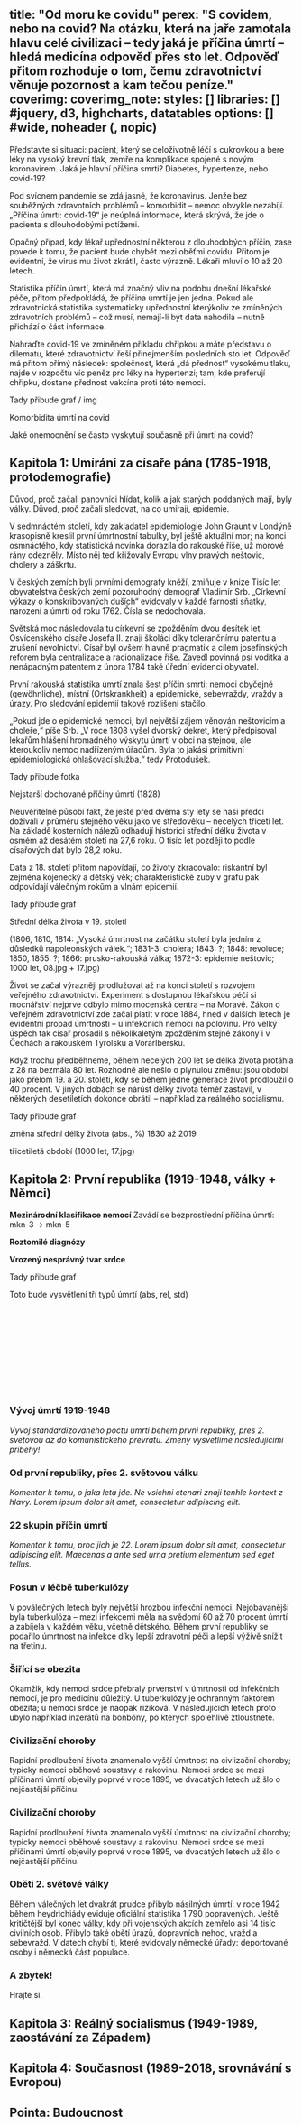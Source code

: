 title: "Od moru ke covidu"
perex: "S covidem, nebo na covid? Na otázku, která na jaře zamotala hlavu celé civilizaci – tedy jaká je příčina úmrtí – hledá medicína odpověď přes sto let. Odpověď přitom rozhoduje o tom, čemu zdravotnictví věnuje pozornost a kam tečou peníze."
coverimg:
coverimg_note:
styles: []
libraries: [] #jquery, d3, highcharts, datatables
options: [] #wide, noheader (, nopic)
---

Představte si situaci: pacient, který se celoživotně léčí s cukrovkou a bere léky na vysoký krevní tlak, zemře na komplikace spojené s novým koronavirem. Jaká je hlavní příčina smrti? Diabetes, hypertenze, nebo covid-19?

Pod svícnem pandemie se zdá jasné, že koronavirus. Jenže bez souběžných zdravotních problémů – komorbidit – nemoc obvykle nezabíjí. „Příčina úmrtí: covid-19“ je neúplná informace, která skrývá, že jde o pacienta s dlouhodobými potížemi.

Opačný případ, kdy lékař upřednostní některou z dlouhodobých příčin, zase povede k tomu, že pacient bude chybět mezi oběťmi covidu. Přitom je evidentní, že virus mu život zkrátil, často výrazně. Lékaři mluví o 10 až 20 letech.

Statistika příčin úmrtí, která má značný vliv na podobu dnešní lékařské péče, přitom předpokládá, že příčina úmrtí je jen jedna. Pokud ale zdravotnická statistika systematicky upřednostní kterýkoliv ze zmíněných zdravotních problémů – což musí, nemají-li být data nahodilá – nutně přichází o část informace.

Nahraďte covid-19 ve zmíněném příkladu chřipkou a máte představu o dilematu, které zdravotnictví řeší přinejmenším posledních sto let. Odpověď má přitom přímý následek: společnost, která „dá přednost“ vysokému tlaku, najde v rozpočtu víc peněz pro léky na hypertenzi; tam, kde preferují chřipku, dostane přednost vakcína proti této nemoci.

<div id="graf-0.1-komorbidita" class="mock-content">
Tady přibude graf / img

Komorbidita úmrtí na covid

Jaké onemocnění se často vyskytují současně při úmrtí na covid?
</div>

<h2> Kapitola 1: Umírání za císaře pána (1785-1918, protodemografie) </h2>

Důvod, proč začali panovníci hlídat, kolik a jak starých poddaných mají, byly války. Důvod, proč začali sledovat, na co umírají, epidemie.

V sedmnáctém století, kdy zakladatel epidemiologie John Graunt v Londýně krasopisně kreslil první úmrtnostní tabulky, byl ještě aktuální mor; na konci osmnáctého, kdy statistická novinka dorazila do rakouské říše, už morové rány odezněly. Místo něj teď křižovaly Evropu vlny pravých neštovic, cholery a záškrtu.

V českých zemích byli prvními demografy kněží, zmiňuje v knize Tisíc let obyvatelstva českých zemí pozoruhodný demograf Vladimír Srb. „Církevní výkazy o konskribovaných duších“ evidovaly v každé farnosti sňatky, narození a úmrtí od roku 1762. Čísla se nedochovala.

Světská moc následovala tu církevní se zpožděním dvou desítek let. Osvícenského císaře Josefa II. znají školáci díky tolerančnímu patentu a zrušení nevolnictví. Císař byl ovšem hlavně pragmatik a cílem josefinských reforem byla centralizace a racionalizace říše. Zavedl povinná psí vodítka a nenápadným patentem z února 1784 také úřední evidenci obyvatel. 

První rakouská statistika úmrtí znala šest příčin smrti: nemoci obyčejné (gewöhnliche), místní (Ortskrankheit) a epidemické, sebevraždy, vraždy a úrazy. Pro sledování epidemií takové rozlišení stačilo.

„Pokud jde o epidemické nemoci, byl největší zájem věnován neštovicím a choleře,“ píše Srb. „V roce 1808 vyšel dvorský dekret, který předpisoval lékařům hlášení hromadného výskytu úmrtí v obci na stejnou, ale kteroukoliv nemoc nadřízeným úřadům. Byla to jakási primitivní epidemiologická ohlašovací služba,“ tedy Protodušek. 

<div id="fotka-1.0-nejstarsi-umrti" class="mock-content">
Tady přibude fotka

Nejstarší dochované příčiny úmrtí (1828)
</div>

Neuvěřitelně působí fakt, že ještě před dvěma sty lety se naši předci dožívali v průměru stejného věku jako ve středověku – necelých třiceti let. Na základě kosterních nálezů odhadují historici střední délku života v osmém až desátém století na 27,6 roku. O tisíc let později to podle císařových dat bylo 28,2 roku.

Data z 18. století přitom napovídají, co životy zkracovalo: riskantní byl zejména kojenecký a dětský věk; charakteristické zuby v grafu pak odpovídají válečným rokům a vlnám epidemií.

<div id="1.1-graf-stredni-delka" class="mock-content">
Tady přibude graf

Střední délka života v 19. století

(1806, 1810, 1814: „Vysoká úmrtnost na začátku století byla jedním z důsledků napoleonských válek.“; 1831-3: cholera; 1843: ?; 1848: revoluce; 1850, 1855: ?; 1866: prusko-rakouská válka; 1872-3: epidemie neštovic; 1000 let, 08.jpg + 17.jpg)
</div>

Život se začal výrazněji prodlužovat až na konci století s rozvojem veřejného zdravotnictví. Experiment s dostupnou lékařskou péčí si mocnářství nejprve odbylo mimo mocenská centra – na Moravě. Zákon o veřejném zdravotnictví zde začal platit v roce 1884, hned v dalších letech je evidentní propad úmrtnosti – u infekčních nemocí na polovinu. Pro velký úspěch tak císař prosadil s několikaletým zpožděním stejné zákony i v Čechách a rakouském Tyrolsku a Vorarlbersku.

Když trochu předběhneme, během necelých 200 let se délka života protáhla z 28 na bezmála 80 let. Rozhodně ale nešlo o plynulou změnu: jsou období jako přelom 19. a 20. století, kdy se během jedné generace život prodloužil o 40 procent. V jiných dobách se nárůst délky života téměř zastavil, v některých desetiletích dokonce obrátil – například za reálného socialismu.

<div id="1.2-graf-zmena-stredni-delka" class="mock-content">
Tady přibude graf

změna střední délky života (abs., %) 1830 až 2019

třicetiletá období (1000 let, 17.jpg) 
</div>

<h2> Kapitola 2: První republika (1919-1948, války + Němci)</h2>

<b>Mezinárodní klasifikace nemocí</b>
Zavádí se bezprostřední příčina úmrtí: mkn-3 → mkn-5

<b>Roztomilé diagnózy</b>

<b>Vrozený nesprávný tvar srdce</b>

<div id="2.0-graf-metodika-std-umrti" class="mock-content">
Tady přibude graf

Toto bude vysvětlení tří typů úmrtí (abs, rel, std)
</div>

<wide>
  <div id="prvni-republika-pribehy">
    <div class="viz-container">
      <svg class="viz"></svg>
      <div class="dots"></div>
    </div>
    <div class="step" data-step="1">
      <div class="step-text">
        <h3>Vývoj úmrtí 1919-1948</h3>
        <p>
          <em>Vyvoj standardizovaneho poctu umrti behem prvni republiky, pres 2. svetovou az do komunistickeho prevratu. Zmeny vysvetlime nasledujicimi pribehy!</em>
        </p>
      </div>
    </div>
    <div class="step" data-step="2">
      <div class="step-text">
        <h3>Od první republiky, přes 2. světovou válku</h3>
        <p>
          <em>Komentar k tomu, o jaka leta jde. Ne vsichni ctenari znaji tenhle kontext z hlavy. Lorem ipsum dolor sit amet, consectetur adipiscing elit.</em>
        </p>
      </div>
    </div>
    <div class="step" data-step="3">
      <div class="step-text">
        <h3>22 skupin příčin úmrtí</h3>
        <p>
          <em>Komentar k tomu, proc jich je 22. Lorem ipsum dolor sit amet, consectetur adipiscing elit. Maecenas a ante sed urna pretium elementum sed eget tellus.</em>
        </p>
      </div>
    </div>
    <div class="step" data-step="4">
      <div class="step-text">
        <h3>Posun v léčbě tuberkulózy</h3>
        <p>
          V poválečných letech byly největší hrozbou infekční nemoci. Nejobávanější byla tuberkulóza – mezi infekcemi měla na svědomí 60 až 70 procent úmrtí a zabíjela v každém věku, včetně dětského. Během první republiky se podařilo úmrtnost na infekce díky lepší zdravotní péči a lepší výživě snížit na třetinu.
        </p>
      </div>
    </div>
    <div class="step" data-step="5">
      <div class="step-text">
        <h3>Šiřící se obezita</h3>
        <p>
          Okamžik, kdy nemoci srdce přebraly prvenství v úmrtnosti od infekčních nemocí, je pro medicínu důležitý. U tuberkulózy je ochranným faktorem obezita; u nemocí srdce je naopak riziková. V následujících letech proto ubylo například inzerátů na bonbóny, po kterých spolehlivě ztloustnete.
        </p>
      </div>
    </div>
    <div class="step" data-step="6">
      <div class="step-text">
        <h3>Civilizační choroby</h3>
        <p>
          Rapidní prodloužení života znamenalo vyšší úmrtnost na civlizační choroby; typicky nemoci oběhové soustavy a rakovinu. Nemoci srdce se mezi příčinami úmrtí objevily poprvé v roce 1895, ve dvacátých letech už šlo o nejčastější příčinu.
        </p>
      </div>
    </div>
    <div class="step" data-step="7">
      <div class="step-text">
        <h3>Civilizační choroby</h3>
        <p>
          Rapidní prodloužení života znamenalo vyšší úmrtnost na civlizační choroby; typicky nemoci oběhové soustavy a rakovinu. Nemoci srdce se mezi příčinami úmrtí objevily poprvé v roce 1895, ve dvacátých letech už šlo o nejčastější příčinu.
        </p>
      </div>
    </div>
    <div class="step" data-step="8">
      <div class="step-text">
        <h3>Oběti 2. světové války</h3>
        <p>
          Během válečných let dvakrát prudce přibylo násilných úmrtí: v roce 1942 během heydrichiády eviduje oficiální statistika 1 790 popravených. Ještě kritičtější byl konec války, kdy při vojenských akcích zemřelo asi 14 tisíc civilních osob. Přibylo také obětí úrazů, dopravních nehod, vražd a sebevražd. V datech chybí ti, které evidovaly německé úřady: deportované osoby i německá část populace. 
        </p>
      </div>
    </div>
    <div class="step" data-step="9">
      <div class="step-text">
        <h3>A zbytek!</h3>
        <p>
          Hrajte si.
        </p>
      </div>
    </div>
  </div>
</wide>


<h2> Kapitola 3: Reálný socialismus (1949-1989, zaostávání za Západem) </h2>

## Kapitola 4: Současnost (1989-2018, srovnávání s Evropou)

## Pointa: Budoucnost
